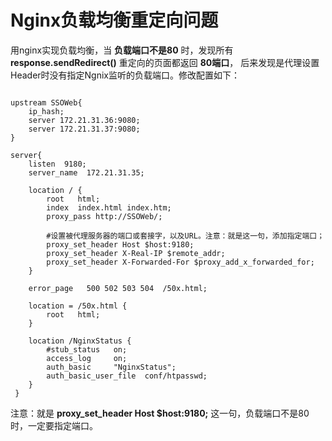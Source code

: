 Nginx负载均衡重定向问题
===========================================================
用nginx实现负载均衡，当 **负载端口不是80** 时，发现所有 **response.sendRedirect()** 重定向的页面都返回 **80端口**，
后来发现是代理设置Header时没有指定Ngnix监听的负载端口。修改配置如下：
```nginx 

upstream SSOWeb{
    ip_hash;
    server 172.21.31.36:9080;
    server 172.21.31.37:9080;
}

server{
    listen  9180;
    server_name  172.21.31.35;

    location / {
        root   html;
        index  index.html index.htm;
        proxy_pass http://SSOWeb/;
        
        #设置被代理服务器的端口或套接字，以及URL。注意：就是这一句，添加指定端口；
        proxy_set_header Host $host:9180;
        proxy_set_header X-Real-IP $remote_addr;
        proxy_set_header X-Forwarded-For $proxy_add_x_forwarded_for;
    }

    error_page   500 502 503 504  /50x.html;
    
    location = /50x.html {
        root   html;
    }
    
    location /NginxStatus {
        #stub_status   on;
        access_log     on;
        auth_basic     "NginxStatus";
        auth_basic_user_file  conf/htpasswd;
    }
 }
```
注意：就是 **proxy_set_header Host $host:9180;** 这一句，负载端口不是80时，一定要指定端口。